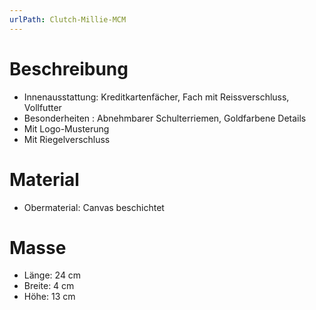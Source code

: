 ```yaml
---
urlPath: Clutch-Millie-MCM
---
```


# Beschreibung
- Innenausstattung: Kreditkartenfächer, Fach mit Reissverschluss, Vollfutter
- Besonderheiten : Abnehmbarer Schulterriemen, Goldfarbene Details
- Mit Logo-Musterung
- Mit Riegelverschluss

# Material
- Obermaterial: Canvas beschichtet

# Masse
- Länge: 24 cm
- Breite: 4 cm
- Höhe: 13 cm
